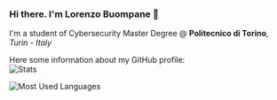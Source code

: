 ### Hi there. I'm Lorenzo Buompane 👋

I'm a student of Cybersecurity Master Degree  @ **Politecnico di Torino**, *Turin - Italy*

Here some information about my GitHub profile:  
![Stats](https://github-readme-stats-git-masterrstaa-rickstaa.vercel.app/api?username=lorenzobuompane&count_private=true&show_icons=true&theme=react&hide=stars&hide_border=true&custom_title=Stats) 

![Most Used Languages](https://github-readme-stats-git-masterrstaa-rickstaa.vercel.app/api/top-langs/?username=lorenzobuompane&layout=compact&langs_count=8&theme=react&hide_border=true) 
